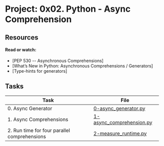 # Project: 0x02. Python - Async Comprehension

## Resources

#### Read or watch:

* [PEP 530 -- Asynchronous Comprehensions]
* [What’s New in Python: Asynchronous Comprehensions / Generators]
* [Type-hints for generators]
## Tasks

| Task | File |
| ---- | ---- |
| 0. Async Generator | [0-async_generator.py](./0-async_generator.py) |
| 1. Async Comprehensions | [1-async_comprehension.py](./1-async_comprehension.py) |
| 2. Run time for four parallel comprehensions | [2-measure_runtime.py](./2-measure_runtime.py) |